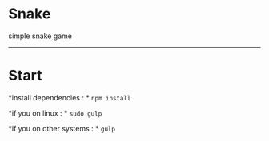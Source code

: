 # Snake
simple snake game
***************************
# Start


*install dependencies : *
```npm install```


*if you on linux : * 
```sudo gulp```

*if you on other systems : *
```gulp```

